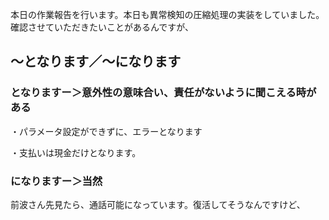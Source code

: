 本日の作業報告を行います。本日も異常検知の圧縮処理の実装をしていました。確認させていただきたいことがあるんですが、



## 〜となります／〜になります

### となりますー＞意外性の意味合い、責任がないように聞こえる時がある

・パラメータ設定ができずに、エラーとなります

・支払いは現金だけとなります。

### になりますー＞当然



前波さん先見たら、通話可能になっています。復活してそうなんですけど、

